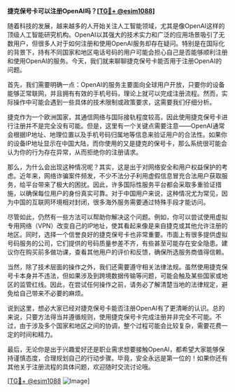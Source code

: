 **捷克保号卡可以注册OpenAI吗？[[TG💪+ @esim1088](https://t.me/s/esim1088)]**

随着科技的发展，越来越多的人开始关注人工智能领域，尤其是像OpenAI这样的顶级人工智能研究机构。OpenAI以其强大的技术实力和广泛的应用场景吸引了无数用户，但很多人对于如何注册和使用OpenAI服务却存在疑问。特别是在国际化的背景下，持有不同国家和地区电话号码的用户可能会担心自己是否能够顺利注册和使用OpenAI的服务。今天，我们就来聊聊捷克保号卡能否用于注册OpenAI的问题。

首先，我们需要明确一点：OpenAI的服务主要面向全球用户开放，只要你的设备能够正常联网，并且拥有有效的手机号码，理论上就可以完成注册流程。然而，实际操作中可能会遇到一些具体的技术限制或政策要求，这需要我们仔细分析。

捷克作为一个欧洲国家，其通信网络与国际接轨程度较高，因此使用捷克保号卡进行注册并不是完全没有可能。但是，这里有一个关键点需要注意——OpenAI通常会根据IP地址、地理位置以及手机号码归属地等信息来验证用户的合法性。如果你的设备IP地址显示在中国大陆，而你使用的又是捷克的保号卡，那么系统很可能会认为你的行为存在异常，从而拒绝你的注册请求。

那么，为什么会出现这种情况呢？其实，这是出于对网络安全和用户权益保护的考虑。近年来，网络诈骗案件频发，不少不法分子利用虚假信息冒充合法用户获取服务，给平台带来了极大的困扰。因此，许多国际性服务平台都会采取多重验证措施，以确保每位用户的身份真实可靠。对于中国用户来说，这种情况尤为常见，因为中国的互联网环境相对封闭，很多海外服务需要通过特殊手段才能访问。

尽管如此，仍然有一些方法可以帮助你解决这个问题。例如，你可以尝试使用虚拟专用网络（VPN）改变自己的IP地址，使其看起来像是来自捷克或其他允许注册的地区。同时，选择一个信誉良好的捷克保号卡也非常重要。市面上有很多提供虚拟号码服务的公司，它们提供的号码质量参差不齐，有些甚至可能存在安全隐患。建议你在购买前多做功课，查看其他用户的评价和反馈，确保所选服务商值得信赖。

当然，除了技术层面的操作之外，我们还需要遵守相关法律法规。虽然使用捷克保号卡本身并不违法，但如果涉及到跨境数据传输等问题，可能会触及某些国家或地区的监管红线。因此，在尝试任何操作之前，请务必了解清楚当地的法律规定，避免给自己带来不必要的麻烦。

说到这里，想必大家已经对捷克保号卡能否注册OpenAI有了更清晰的认识。总的来说，只要方法得当并遵循规则，使用捷克保号卡完成注册并非完全不可能。不过，由于涉及多个国家和地区之间的协调，整个过程可能会比较复杂，需要花费一定的时间和精力。

最后，无论你是出于兴趣爱好还是职业需求想要接触OpenAI，都希望大家能够保持谨慎态度，合理规划自己的行动步骤。毕竟，安全永远是第一位的！如果你还有其他关于注册流程的具体问题，欢迎随时交流讨论哦。

[[TG💪+ @esim1088](https://t.me/s/esim1088) ![Image](https://i.postimg.cc/4NQfJmqS/Snipaste-2025-05-13-00-14-12.png)]